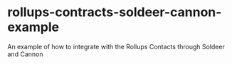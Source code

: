 # rollups-contracts-soldeer-cannon-example
An example of how to integrate with the Rollups Contacts through Soldeer and Cannon
